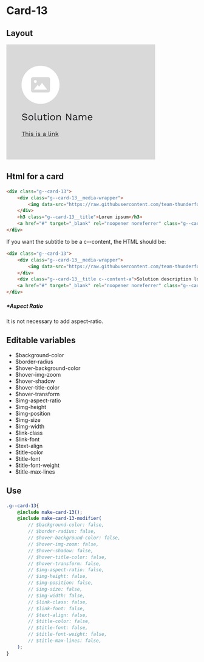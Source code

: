 # Card-13

## Layout

![alt text][card-13]

[card-13]: /src/img/global-components/card/card-13.png

## Html for a card

```html
<div class="g--card-13">
    <div class="g--card-13__media-wrapper">
        <img data-src="https://raw.githubusercontent.com/team-thunderfoot/ui/main/src/img/global-components/card/card-img-placeholder.png" src="/src/img/global-components/placeholder.jpg" alt="alt text" class="g--card-13__media-wrapper__media g--lazy-01">
    </div>
    <h3 class="g--card-13__title">Lorem ipsum</h3>
    <a href="#" target="_blank" rel="noopener noreferrer" class="g--card-13__link">This is a link</a>
</div>
```

If you want the subtitle to be a c--content, the HTML should be:
```html
<div class="g--card-13">
    <div class="g--card-13__media-wrapper">
        <img data-src="https://raw.githubusercontent.com/team-thunderfoot/ui/main/src/img/global-components/card/card-img-placeholder.png" src="/src/img/global-components/placeholder.jpg" alt="alt text" class="g--card-13__media-wrapper__media g--lazy-01">
    </div>
    <div class="g--card-13__title c--content-a">Solution description lorem ipsum dolor sit amet consectetur.</div>
    <a href="#" target="_blank" rel="noopener noreferrer" class="g--card-13__link">This is a link</a>
</div>
```

##### \*Aspect Ratio

It is not necessary to add aspect-ratio.

## Editable variables

- $background-color
- $border-radius
- $hover-background-color
- $hover-img-zoom
- $hover-shadow
- $hover-title-color
- $hover-transform
- $img-aspect-ratio
- $img-height
- $img-position
- $img-size
- $img-width
- $link-class
- $link-font
- $text-align
- $title-color
- $title-font
- $title-font-weight
- $title-max-lines

## Use

```scss
.g--card-13{
    @include make-card-13();
    @include make-card-13-modifier(
        // $background-color: false,
        // $border-radius: false,
        // $hover-background-color: false,
        // $hover-img-zoom: false,
        // $hover-shadow: false,
        // $hover-title-color: false,
        // $hover-transform: false,
        // $img-aspect-ratio: false,
        // $img-height: false,
        // $img-position: false,
        // $img-size: false,
        // $img-width: false,
        // $link-class: false,
        // $link-font: false,
        // $text-align: false,
        // $title-color: false,
        // $title-font: false,
        // $title-font-weight: false,
        // $title-max-lines: false,
    );
}
```